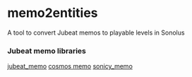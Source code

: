 # memo2entities
A tool to convert Jubeat memos to playable levels in Sonolus

### Jubeat memo libraries
[jubeat_memo](https://w.atwiki.jp/jubeat_memo/)
[cosmos memo](https://w.atwiki.jp/cosmos_memo/)
[sonicy_memo](https://w.atwiki.jp/sonicy_memo/)
